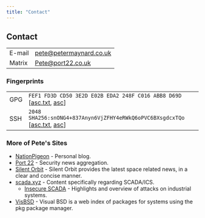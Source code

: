 ```yaml
---
title: "Contact"
---
```


## Contact 

|||
|:-----------|:--|
| E-mail | pete@petermaynard.co.uk|
| Matrix| Pete@port22.co.uk | 

### Fingerprints

|||
|:--|:--|
| GPG | ```FEF1 FD3D CD50 3E2D E02B EDA2 248F C016 ABB8 D69D``` [[asc.txt](/keys/pete-gpg.asc.txt), [asc](keys/pete-gpg.asc)]|
| SSH | ```2048 SHA256:snONG4+837Anyn6VjZFHY4eRWkQ6oPVC6BXsgdcxTQo``` [[asc.txt](/keys/pete-ssh.pub.asc.txt), [asc](/keys/pete-ssh.pub.asc)] |

### More of Pete's Sites

- [NationPigeon](https://nationpigeon.com) - Personal blog.
- [Port 22](https://port22.co.uk) - Security news aggregation.
- [Silent Orbit](https://silentorbit.space/) - Silent Orbit provides the latest space related news, in a clear and concise manner.
- [scada.xyz](https://scada.xyz) - Content specifically regarding SCADA/ICS.
	- [Insecure SCADA](https://insecure.scada.xyz) - Highlights and overview of attacks on industrial systems.
- [VisBSD](https://visbsd.port22.co.uk/) - Visual BSD is a web index of packages for systems using the pkg package manager.
